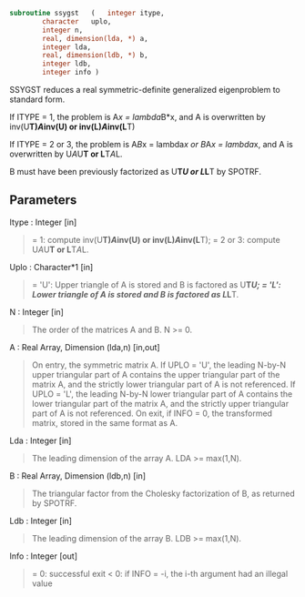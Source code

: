 ```fortran
subroutine ssygst	(	integer	itype,
		character	uplo,
		integer	n,
		real, dimension(lda, *)	a,
		integer	lda,
		real, dimension(ldb, *)	b,
		integer	ldb,
		integer	info )
```

 SSYGST reduces a real symmetric-definite generalized eigenproblem
 to standard form.

 If ITYPE = 1, the problem is A*x = lambda*B*x,
 and A is overwritten by inv(U**T)*A*inv(U) or inv(L)*A*inv(L**T)

 If ITYPE = 2 or 3, the problem is A*B*x = lambda*x or
 B*A*x = lambda*x, and A is overwritten by U*A*U**T or L**T*A*L.

 B must have been previously factorized as U**T*U or L*L**T by SPOTRF.

## Parameters
Itype : Integer [in]
> = 1: compute inv(U**T)*A*inv(U) or inv(L)*A*inv(L**T);
> = 2 or 3: compute U*A*U**T or L**T*A*L.

Uplo : Character*1 [in]
> = 'U':  Upper triangle of A is stored and B is factored as
> U**T*U;
> = 'L':  Lower triangle of A is stored and B is factored as
> L*L**T.

N : Integer [in]
> The order of the matrices A and B.  N >= 0.

A : Real Array, Dimension (lda,n) [in,out]
> On entry, the symmetric matrix A.  If UPLO = 'U', the leading
> N-by-N upper triangular part of A contains the upper
> triangular part of the matrix A, and the strictly lower
> triangular part of A is not referenced.  If UPLO = 'L', the
> leading N-by-N lower triangular part of A contains the lower
> triangular part of the matrix A, and the strictly upper
> triangular part of A is not referenced.
> On exit, if INFO = 0, the transformed matrix, stored in the
> same format as A.

Lda : Integer [in]
> The leading dimension of the array A.  LDA >= max(1,N).

B : Real Array, Dimension (ldb,n) [in]
> The triangular factor from the Cholesky factorization of B,
> as returned by SPOTRF.

Ldb : Integer [in]
> The leading dimension of the array B.  LDB >= max(1,N).

Info : Integer [out]
> = 0:  successful exit
> < 0:  if INFO = -i, the i-th argument had an illegal value

